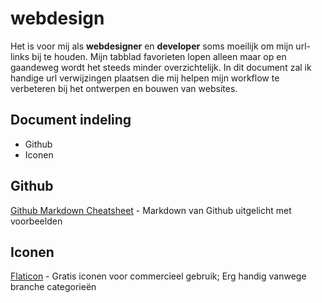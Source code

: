 webdesign
=========

Het is voor mij als <strong>webdesigner</strong> en <strong>developer</strong> soms moeilijk om mijn url-links bij te houden. Mijn tabblad favorieten lopen alleen maar op en gaandeweg wordt het steeds minder overzichtelijk. In dit document zal ik handige url verwijzingen plaatsen die mij helpen mijn workflow te verbeteren bij het ontwerpen en bouwen van websites.

## Document indeling
* Github
* Iconen

## Github
<a href="https://github.com/adam-p/markdown-here/wiki/Markdown-Cheatsheet">Github Markdown Cheatsheet</a> - Markdown van Github uitgelicht met voorbeelden

## Iconen
<a href="http://www.flaticon.com/">Flaticon</a> - Gratis iconen voor commercieel gebruik; Erg handig vanwege branche categorieën
